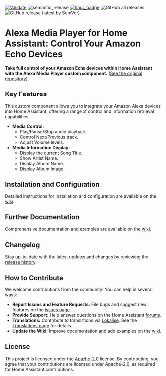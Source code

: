[![Validate](https://github.com/alandtse/alexa_media_player/actions/workflows/validate.yaml/badge.svg)](https://github.com/alandtse/alexa_media_player/actions/workflows/validate.yaml)
![semantic_release](https://github.com/alandtse/alexa_media_player/workflows/semantic_release/badge.svg)
[![hacs_badge](https://img.shields.io/badge/HACS-Default-orange.svg)](https://github.com/hacs/integration)
![GitHub all releases](https://img.shields.io/github/downloads/alandtse/alexa_media_player/total)
![GitHub release (latest by SemVer)](https://img.shields.io/github/downloads/alandtse/alexa_media_player/latest/total)

# Alexa Media Player for Home Assistant: Control Your Amazon Echo Devices

**Take full control of your Amazon Echo devices within Home Assistant with the Alexa Media Player custom component.** ([See the original repository](https://github.com/alandtse/alexa_media_player)).

## Key Features

This custom component allows you to integrate your Amazon Alexa devices into Home Assistant, offering a range of control and information retrieval capabilities:

*   **Media Control:**
    *   Play/Pause/Stop audio playback.
    *   Control Next/Previous track.
    *   Adjust Volume levels.
*   **Media Information Display:**
    *   Display the current Song Title.
    *   Show Artist Name.
    *   Display Album Name.
    *   Display Album Image.

## Installation and Configuration

Detailed instructions for installation and configuration are available on the [wiki](https://github.com/alandtse/alexa_media_player/wiki/Configuration).

## Further Documentation

Comprehensive documentation and examples are available on the [wiki](https://github.com/alandtse/alexa_media_player/wiki).

## Changelog

Stay up-to-date with the latest updates and changes by reviewing the [release history](https://github.com/alandtse/alexa_media_player/releases).

## How to Contribute

We welcome contributions from the community! You can help in several ways:

*   **Report Issues and Feature Requests:** File bugs and suggest new features on the [issues page](https://github.com/alandtse/alexa_media_player/issues).
*   **Provide Support:** Help answer questions on the Home Assistant [forums](https://community.home-assistant.io/t/echo-devices-alexa-as-media-player-testers-needed/58639).
*   **Translations:** Contribute to translations via [Lokalise](https://app.lokalise.com/project/465185555eee18dd537ca6.39714580/). See the [Translations page](https://github.com/alandtse/alexa_media_player/wiki/Translations) for details.
*   **Update the Wiki:** Improve documentation and add examples on the [wiki](https://github.com/alandtse/alexa_media_player/wiki).

## License

This project is licensed under the [Apache-2.0](LICENSE) license. By contributing, you agree that your contributions are licensed under Apache-2.0, as required for Home Assistant contributions.